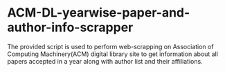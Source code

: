 # ACM-DL-yearwise-paper-and-author-info-scrapper
The provided script is used to perform web-scrapping on Association of Computing Machinery(ACM) digital library site to get information about all papers accepted in a year along with author list and their affiliations.
